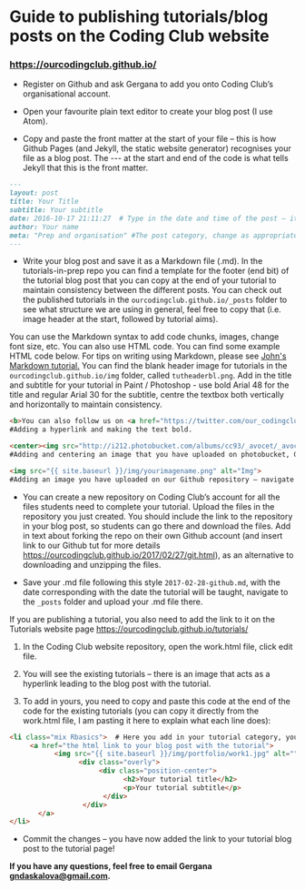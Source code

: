 # Guide to publishing tutorials/blog posts on the Coding Club website
### https://ourcodingclub.github.io/

- Register on Github and ask Gergana to add you onto Coding Club’s organisational account.

- Open your favourite plain text editor to create your blog post (I use Atom).

- Copy and paste the front matter at the start of your file – this is how Github Pages (and Jekyll, the static website generator) recognises your file as a blog post. The --- at the start and end of the code is what tells Jekyll that this is the front matter.

```md
---
layout: post
title: Your Title
subtitle: Your subtitle
date: 2016-10-17 21:11:27  # Type in the date and time of the post – it needs to be in this format.
author: Your name
meta: "Prep and organisation" #The post category, change as appropriate, e.g. “Tutorials” (you need the “”)
---
```

- Write your blog post and save it as a Markdown file (.md). In the tutorials-in-prep repo you can find a template for the footer (end bit) of the tutorial blog post that you can copy at the end of your tutorial to maintain consistency between the different posts. You can check out the published tutorials in the `ourcodingclub.github.io/_posts` folder to see what structure we are using in general, feel free to copy that (i.e. image header at the start, followed by tutorial aims).

You can use the Markdown syntax to add code chunks, images, change font size, etc. You can also use HTML code. You can find some example HTML code below. For tips on writing using Markdown, please see <a href="https://ourcodingclub.github.io/2016/11/24/rmarkdown-1.html">John's Markdown tutorial.</a> You can find the blank header image for tutorials in the `ourcodingclub.github.io/img` folder, called `tutheaderbl.png`. Add in the title and subtitle for your tutorial in Paint / Photoshop - use bold Arial 48 for the title and regular Arial 30 for the subtitle, centre the textbox both vertically and horizontally to maintain consistency.

```html
<b>You can also follow us on <a href="https://twitter.com/our_codingclub">Twitter</a>!</b>
#Adding a hyperlink and making the text bold.

<center><img src="http://i212.photobucket.com/albums/cc93/_avocet/_avocet115/poster.png" alt="Poster" style="width: 700px;"/></center>
#Adding and centering an image that you have uploaded on photobucket, Google Drive, etc. beforehand, and adjusting how wide the image appears.

<img src="{{ site.baseurl }}/img/yourimagename.png" alt="Img">
#Adding an image you have uploaded on our Github repository – navigate to the folder “img” and upload your file there. It’s easier if your image is already in the size you want it to appear in on the website.
```

- You can create a new repository on Coding Club’s account for all the files students need to complete your tutorial. Upload the files in the repository you just created. You should include the link to the repository in your blog post, so students can go there and download the files. Add in text about forking the repo on their own Github account (and insert link to our Github tut for more details https://ourcodingclub.github.io/2017/02/27/git.html), as an alternative to downloading and unzipping the files.

- Save your .md file following this style `2017-02-28-github.md`, with the date corresponding with the date the tutorial will be taught, navigate to the `_posts` folder and upload your .md file there.

If you are publishing a tutorial, you also need to add the link to it on the Tutorials website page https://ourcodingclub.github.io/tutorials/
1.	In the Coding Club website repository, open the work.html file, click edit file.

2.	You will see the existing tutorials – there is an image that acts as a hyperlink leading to the blog post with the tutorial.

3.	To add in yours, you need to copy and paste this code  at the end of the code for the existing tutorials (you can copy it directly from the work.html file, I am pasting it here to explain what each line does):


```html
<li class="mix Rbasics">  # Here you add in your tutorial category, you can change “Rbasics” (keep the “mix” in) with Github, Dataform (standing for Data formatting), Datavis (standing for Data visualisation), Modelling, Markdown, or Shiny.
     <a href="the html link to your blog post with the tutorial">
           <img src="{{ site.baseurl }}/img/portfolio/work1.jpg" alt="">  # The thumbnail image for your tutorial, you can choose one of the already uploaded ones (navigate to the img/portfolio folder to view them and change the file name according to the one you want), or you can also upload your own in the portfolio folder.
                 <div class="overly">
                      <div class="position-center">
                            <h2>Your tutorial title</h2>
                            <p>Your tutorial subtitle</p>
                       </div>
                  </div>
       </a>
</li>
```

- Commit the changes – you have now added the link to your tutorial blog post to the tutorial page!

__If you have any questions, feel free to email Gergana gndaskalova@gmail.com.__
